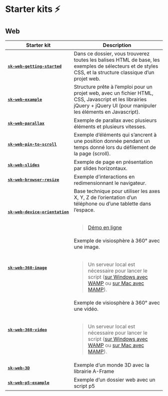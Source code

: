# Starter kits ⚡️

## Web

<table>
  <thead style="width:50%">
    <tr>
      <th>Starter kit</th>
      <th>Description</th>
    </tr>
  </thead>
  <tbody>
    <tr>
      <td><a href="sk-web-getting-started/"><pre><strong>sk-web-getting-started</strong></pre></a></td>
      <td>Dans ce dossier, vous trouverez toutes les balises HTML de base,  
        les exemples de sélecteurs et de styles CSS, et la structure classique d’un projet web.</td>
    </tr>
    <tr>
      <td><a href="sk-web-example/"><pre><strong>sk-web-example</strong></pre></a></td>
      <td>Structure prête à l’emploi pour un projet web,  
        avec un fichier HTML, CSS, Javascript et les librairies  
        jQuery + jQuery UI (pour manipuler les éléments en Javascript).</td>
    </tr>
    <tr>
      <td><a href="sk-web-parallax/"><pre><strong>sk-web-parallax</strong></pre></a></td>
      <td>Exemple de parallax avec plusieurs éléments et plusieurs vitesses.</td>
    </tr>
    <tr>
      <td><a href="sk-web-pin-to-scroll/"><pre><strong>sk-web-pin-to-scroll</strong></pre></a></td>
      <td>Exemple d’éléments qui s’ancrent à une position donnée pendant un temps donné lors du défilement de la page (scroll).
</td>
    </tr>
    <tr>
      <td><a href="sk-web-slides/"><pre><strong>sk-web-slides</strong></pre></a></td>
      <td>Exemple de page en présentation par slides horizontaux.</td>
    </tr>
    <tr>
      <td><a href="sk-web-browser-resize/"><pre><strong>sk-web-browser-resize</strong></pre></a></td>
      <td>Exemple d’interactions en redimensionnant le navigateur.</td>
    </tr>
    <tr>
      <td><a href="sk-web-device-orientation/"><pre><strong>sk-web-device-orientation</strong></pre></a></td>
      <td>Base technique pour utiliser les axes X, Y, Z de l’orientation d’un téléphone ou d’une tablette dans l’espace.<br>
      <br>
        <blockquote><a href="https://zealous-cyan-vinyl.glitch.me">Démo en ligne</a></blockquote></td>
    </tr>
    <tr>
      <td><a href="sk-web-360-image/"><pre><strong>sk-web-360-image</strong></pre></a></td>
      <td>Exemple de visiosphère à 360° avec une image.<br><br>
        <blockquote>Un serveur local est nécessaire pour lancer le script (<a href="https://openclassrooms.com/fr/courses/918836-concevez-votre-site-web-avec-php-et-mysql/4237816-preparez-votre-environnement-de-travail#r-4443661">sur Windows avec WAMP</a> ou <a href="https://openclassrooms.com/fr/courses/918836-concevez-votre-site-web-avec-php-et-mysql/4237816-preparez-votre-environnement-de-travail#/id/r-4443692">sur Mac avec MAMP</a>).</blockquote></td>
    </tr>
    <tr>
      <td><a href="sk-web-360-video/"><pre><strong>sk-web-360-video</strong></pre></a></td>
      <td>Exemple de visiosphère à 360° avec une vidéo.<br><br>
        <blockquote>Un serveur local est nécessaire pour lancer le script (<a href="https://openclassrooms.com/fr/courses/918836-concevez-votre-site-web-avec-php-et-mysql/4237816-preparez-votre-environnement-de-travail#r-4443661">sur Windows avec WAMP</a> ou <a href="https://openclassrooms.com/fr/courses/918836-concevez-votre-site-web-avec-php-et-mysql/4237816-preparez-votre-environnement-de-travail#/id/r-4443692">sur Mac avec MAMP</a>).</blockquote></td>
    </tr>
    <tr>
      <td><a href="sk-web-3D/"><pre><strong>sk-web-3D</strong></pre></a></td>
      <td>Exemple d’un monde 3D avec la librairie A-Frame</td>
    </tr>
    <tr>
      <td><a href="sk-web-p5-example/"><pre><strong>sk-web-p5-example</strong></pre></a></td>
      <td>Exemple d’un dossier web avec un script p5</td>
    </tr>
  </tbody>
</table>

